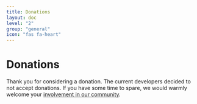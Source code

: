 ```yaml
---
title: Donations
layout: doc
level: "2"
group: "general"
icon: "fas fa-heart"
---
```


# Donations

Thank you for considering a donation. The current developers decided to not accept donations. If you have some time to spare, we would warmly welcome your [involvement in our community](/contribute).
